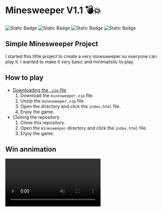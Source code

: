 # Minesweeper V1.1 💣💥

![Static Badge](https://img.shields.io/badge/HTML-black?style=flat-square&logo=HTML5) ![Static Badge](https://img.shields.io/badge/CSS-black?style=flat-square&logo=CSS3&logoColor=%231572B6) ![Static Badge](https://img.shields.io/badge/Javascript-black?style=flat-square&logo=javascript&logoColor=%23F7DF1E) ![Static Badge](https://img.shields.io/badge/Bootstrap-black?style=flat-square&logo=bootstrap&logoColor=%237952B3)


<!-- YT VIDEO LINKS -->

## Simple Minesweeper Project
I started this little project to create a very minesweeper so everyone can play it. I wanted to make it very basic and minimalistic to play.

## How to play 
* [Downloading the `.zip` file](https://www.dropbox.com/scl/fi/hi4e39f18a9ct1855oi9r/minesweeper.zip?rlkey=ji588bmk702rk5bpkr4ov2hab&dl=1) 
    1. Download the `minesweeper.zip` file.
    2. Unzip the `minesweeper.zip` file.
    3. Open the directory and click the `index.html` file.
    4. Enjoy the game.
* Cloning the repository
    1. Clone this repository.
    2. Open the `minesweeper` directory and click the `index.html` file.
    3. Enjoy the game.

## Win annimation

![Victory Animation](https://manuel-pedraza.dev/ms-win-animation.mp4)

